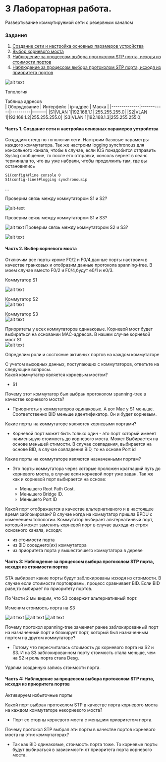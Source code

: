 # 3 Лабораторная работа. 

Развертывание коммутируемой сети с резервным каналом


### Задания
1. [Создание сети и настройка основных парамеров устройства](https://github.com/rain360z/otus-networks/tree/main/3_lab#%D1%87%D0%B0%D1%81%D1%82%D1%8C-1-%D1%81%D0%BE%D0%B7%D0%B4%D0%B0%D0%BD%D0%B8%D0%B5-%D1%81%D0%B5%D1%82%D0%B8-%D0%B8-%D0%BD%D0%B0%D1%81%D1%82%D1%80%D0%BE%D0%B9%D0%BA%D0%B0-%D0%BE%D1%81%D0%BD%D0%BE%D0%B2%D0%BD%D1%8B%D1%85-%D0%BF%D0%B0%D1%80%D0%B0%D0%BC%D0%B5%D1%80%D0%BE%D0%B2-%D1%83%D1%81%D1%82%D1%80%D0%BE%D0%B9%D1%81%D1%82%D0%B2%D0%B0)
2. [Выбор корневого моста](https://github.com/rain360z/otus-networks/tree/main/3_lab#%D1%87%D0%B0%D1%81%D1%82%D1%8C-2-%D0%B2%D1%8B%D0%B1%D0%B5%D1%80-%D0%BA%D0%BE%D1%80%D0%BD%D0%B5%D0%B2%D0%BE%D0%B3%D0%BE-%D0%BC%D0%BE%D1%81%D1%82%D0%B0)
3. [Наблюдение за процессом выбора протоколом STP порта, исходя 
из стоимости портов](https://github.com/rain360z/otus-networks/tree/main/3_lab#%D1%87%D0%B0%D1%81%D1%82%D1%8C-3%D0%BD%D0%B0%D0%B1%D0%BB%D1%8E%D0%B4%D0%B5%D0%BD%D0%B8%D0%B5-%D0%B7%D0%B0-%D0%BF%D1%80%D0%BE%D1%86%D0%B5%D1%81%D1%81%D0%BE%D0%BC-%D0%B2%D1%8B%D0%B1%D0%BE%D1%80%D0%B0-%D0%BF%D1%80%D0%BE%D1%82%D0%BE%D0%BA%D0%BE%D0%BB%D0%BE%D0%BC-stp-%D0%BF%D0%BE%D1%80%D1%82%D0%B0-%D0%B8%D1%81%D1%85%D0%BE%D0%B4%D1%8F-%D0%B8%D0%B7-%D1%81%D1%82%D0%BE%D0%B8%D0%BC%D0%BE%D1%81%D1%82%D0%B8-%D0%BF%D0%BE%D1%80%D1%82%D0%BE%D0%B2)
4. [Наблюдение за процессом выбора протоколом STP порта, исходя
из приоритета портов](https://github.com/rain360z/otus-networks/tree/main/3_lab#%D1%87%D0%B0%D1%81%D1%82%D1%8C-4%D0%BD%D0%B0%D0%B1%D0%BB%D1%8E%D0%B4%D0%B5%D0%BD%D0%B8%D0%B5-%D0%B7%D0%B0-%D0%BF%D1%80%D0%BE%D1%86%D0%B5%D1%81%D1%81%D0%BE%D0%BC-%D0%B2%D1%8B%D0%B1%D0%BE%D1%80%D0%B0-%D0%BF%D1%80%D0%BE%D1%82%D0%BE%D0%BA%D0%BE%D0%BB%D0%BE%D0%BC-stp-%D0%BF%D0%BE%D1%80%D1%82%D0%B0-%D0%B8%D1%81%D1%85%D0%BE%D0%B4%D1%8F-%D0%B8%D0%B7-%D0%BF%D1%80%D0%B8%D0%BE%D1%80%D0%B8%D1%82%D0%B5%D1%82%D0%B0-%D0%BF%D0%BE%D1%80%D1%82%D0%BE%D0%B2)


![alt text](https://github.com/rain360z/otus-networks/blob/main/3_lab/pictures/1.JPG)

Топология



Таблица адресов  
| Оборудование | Интерфейс  | ip-адрес | Маска |
|--------------|------------|----------|-------|
|S1|VLAN 1|192.168.1.1| 255.255.255.0|
|S2|VLAN 1|192.168.1.2|255.255.255.0|
|S3|VLAN 1|192.168.1.3|255.255.255.0|


#### Часть 1. Создание сети и настройка основных парамеров устройства

Создадим стенд по топологии сети. Настроим базовые параметры каждого коммутатора.
 Так же настроим logging synchronous для консольного канала, чтобы в случае, если IOS понадобится отправить Syslog сообщение, 
 то после его отправки, консоль вернет в сеанс терминала то, что вы уже набрали, чтобы продолжить там, где вы остановились

```
S1(config)#line console 0  
S1(config-line)#logging synchronousip

```  

... 

Проверим связь между коммутатором S1 и S2?


![alt-text](https://github.com/rain360z/otus-networks/blob/main/3_lab/pictures/2.PNG)

Проверим связь между коммутатором S1 и S3?  


![alt text](https://github.com/rain360z/otus-networks/blob/main/3_lab/pictures/3.PNG)
Проверим связь между коммутатором S2 и S3?  


![alt text](https://github.com/rain360z/otus-networks/blob/main/3_lab/pictures/4.PNG)
#### Часть 2. Выбер корневого моста

Отключим все порты кроме F0/2 и F0/4,данные порты настроим в качестве транковых и отобразим данные протокола spanning-tree.
В моем случае вместо F0/2 и F0/4,будут e0/1 и e0/3.

Коммутатор S1   

![alt text](https://github.com/rain360z/otus-networks/blob/main/3_lab/pictures/5.PNG)

Коммутатор S2   
![alt text](https://github.com/rain360z/otus-networks/blob/main/3_lab/pictures/6.PNG)

Коммутатор S3  
![alt text](https://github.com/rain360z/otus-networks/blob/main/3_lab/pictures/7.PNG)

Приоритеты у всех коммутаторов одинаковые. Корневой мост будет выбираться на основании MAC-адресов. 
В нашем случае корневой мост S1  
![alt text](https://github.com/rain360z/otus-networks/blob/main/3_lab/pictures/8.PNG)

Определим роли и состояние активных портов на каждом коммутаторе

С учетом выходных данных, поступающих с коммутаторов, ответьте на следующие вопросы.  
Какой коммутатор является корневым мостом?  
+ S1

Почему этот коммутатор был выбран протоколом spanning-tree в качестве корневого моста?
+ Приоритеты у коммутаторов одинаковые. А вот Maс у S1 меньше. Соответственно BID меньше идентификатор. Он и будет корневым.

Какие порты на коммутаторе являются корневыми портами?
+ Корневой порт может быть только один - это порт который имееет наименьшую стоимость до корневого моста.
  Может Выбирается на основе меньшей стимости. В случае совпадения, выбирается на основе BID, в случае совпадения BID, то на основе Port id

Какие порты на коммутаторе являются назначенными портам?  
+ Это порты коммутатора через которые проложен кратчаший путь до корневого моста, в случае если корневой порт уже задан.
  Так же как и корневой порт выбирается на основе:

    - Меньшего Root Path Cost.
    - Меньшего Bridge ID.
    - Меньшего Port ID

Какой порт отображается в качестве альтернативного и в настоящее время заблокирован? 
В случае когда на коммутатор пришла BPDU с изменением топологии. Коммутатор выбирает альтернатинвый порт,
 который может заменить корневой порт в случае выхода из строя основного канала,  исходя:  
   + из стоимости порта
   + из BID соседнего(их) коммутатора
   + из приоритета порта у вышестояшего коммутатора в дереве


#### Часть 3:	Наблюдение за процессом выбора протоколом STP порта, исходя из стоимости портов

STA выбирает какие порты будут заблокированы изходя из стоимости. В случае если стоимости портовравны, процесс сравнивает BID. Если BID равн,то выбирает по приоритету портов.

По Части 2 мы видим, что S3 содержит альтернативный порт. 

Изменим стоимость порта на S3

![alt text](https://github.com/rain360z/otus-networks/blob/main/3_lab/pictures/10.PNG)
![alt text](https://github.com/rain360z/otus-networks/blob/main/3_lab/pictures/11.PNG)
![alt text](https://github.com/rain360z/otus-networks/blob/main/3_lab/pictures/12.PNG)

Почему протокол spanning-tree заменяет ранее заблокированный порт на назначенный порт и блокирует порт, который был назначенным портом на другом коммутаторе?
+ Потому что пересчиталась стоимость до корневого порта на S2 и S3. И на S3 заблокированном порту стоимость стала меньше, чем на S2 и роль порта стала Desg.

Удалим созданную запись стоимости порта.


#### Часть 4:	Наблюдение за процессом выбора протоколом STP порта, исходя из приоритета портов

Активируем избыточные порты

Какой порт выбран протоколом STP в качестве порта корневого моста на каждом коммутаторе некорневого моста? 
+ Порт со сторны корневого моста с меньшим приоритетом порта.

Почему протокол STP выбрал эти порты в качестве портов корневого моста на этих коммутаторах?
+ Так как BID одинаковые, стоимость порта тоже. То корневые порты будут выбираться в зависимости от приоритета порта корневого моста.
